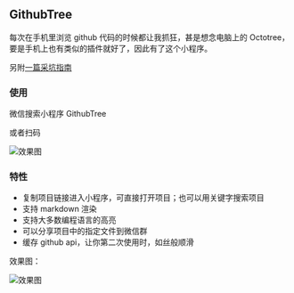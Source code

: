 ## GithubTree

每次在手机里浏览 github 代码的时候都让我抓狂，甚是想念电脑上的 Octotree，要是手机上也有类似的插件就好了，因此有了这个小程序。

另附[一篇采坑指南](https://zhuanlan.zhihu.com/p/44854336)

### 使用
微信搜索小程序 GithubTree  

或者扫码  

<img src="https://user-images.githubusercontent.com/15033260/52177588-1b050100-27fe-11e9-8110-82e014e83a63.jpeg" alt="效果图" />  
  
### 特性

- 复制项目链接进入小程序，可直接打开项目；也可以用关键字搜索项目
- 支持 markdown 渲染
- 支持大多数编程语言的高亮
- 可以分享项目中的指定文件到微信群
- 缓存 github api，让你第二次使用时，如丝般顺滑

效果图：   

<img src="https://user-images.githubusercontent.com/15033260/52177589-1c362e00-27fe-11e9-8509-85e66ddefb21.gif" alt="效果图" />